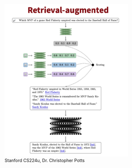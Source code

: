 


<!-- <img src="./app/assets/RAG.png" alt="RAG" width="400" title="RAG LLM"> -->

<figure>
  <img src="./app/assets/RAG.png" alt="RAG" width="400>
  <figcaption>Image Credit: <a href="https://web.stanford.edu/~cgpotts/">Stanford CS224u, Dr. Christopher Potts</a></figcaption>
</figure>
